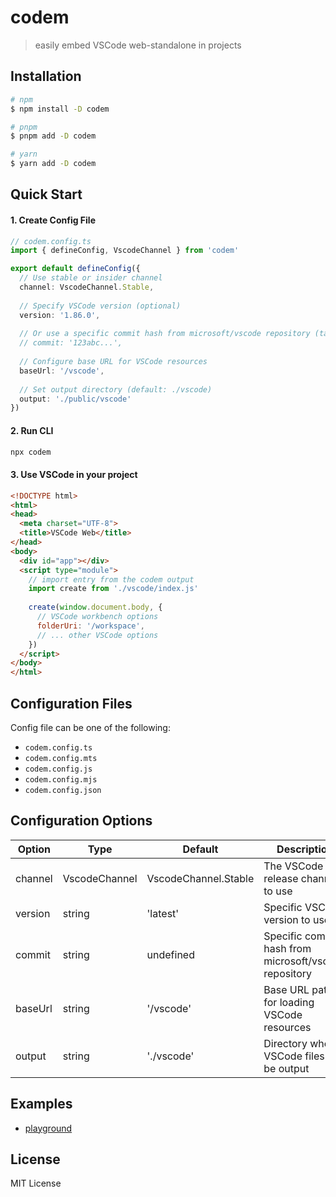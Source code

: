 # codem

> easily embed VSCode web-standalone in projects

## Installation

```bash
# npm
$ npm install -D codem

# pnpm
$ pnpm add -D codem

# yarn
$ yarn add -D codem
```

## Quick Start

#### 1. Create Config File

```typescript
// codem.config.ts
import { defineConfig, VscodeChannel } from 'codem'

export default defineConfig({
  // Use stable or insider channel
  channel: VscodeChannel.Stable,
  
  // Specify VSCode version (optional)
  version: '1.86.0',
  
  // Or use a specific commit hash from microsoft/vscode repository (takes precedence over version)
  // commit: '123abc...',
  
  // Configure base URL for VSCode resources
  baseUrl: '/vscode',
  
  // Set output directory (default: ./vscode)
  output: './public/vscode'
})
```

#### 2. Run CLI

```bash
npx codem
```

#### 3. Use VSCode in your project

```html
<!DOCTYPE html>
<html>
<head>
  <meta charset="UTF-8">
  <title>VSCode Web</title>
</head>
<body>
  <div id="app"></div>
  <script type="module">
    // import entry from the codem output
    import create from './vscode/index.js'
    
    create(window.document.body, {
      // VSCode workbench options
      folderUri: '/workspace',
      // ... other VSCode options
    })
  </script>
</body>
</html>
```

## Configuration Files

Config file can be one of the following:
- `codem.config.ts`
- `codem.config.mts`
- `codem.config.js`
- `codem.config.mjs`
- `codem.config.json`

## Configuration Options

| Option | Type | Default | Description |
|--------|------|---------|-------------|
| channel | VscodeChannel | VscodeChannel.Stable | The VSCode release channel to use |
| version | string | 'latest' | Specific VSCode version to use |
| commit | string | undefined | Specific commit hash from microsoft/vscode repository |
| baseUrl | string | '/vscode' | Base URL path for loading VSCode resources |
| output | string | './vscode' | Directory where VSCode files will be output |

## Examples

- [playground](./playground)

## License

MIT License
